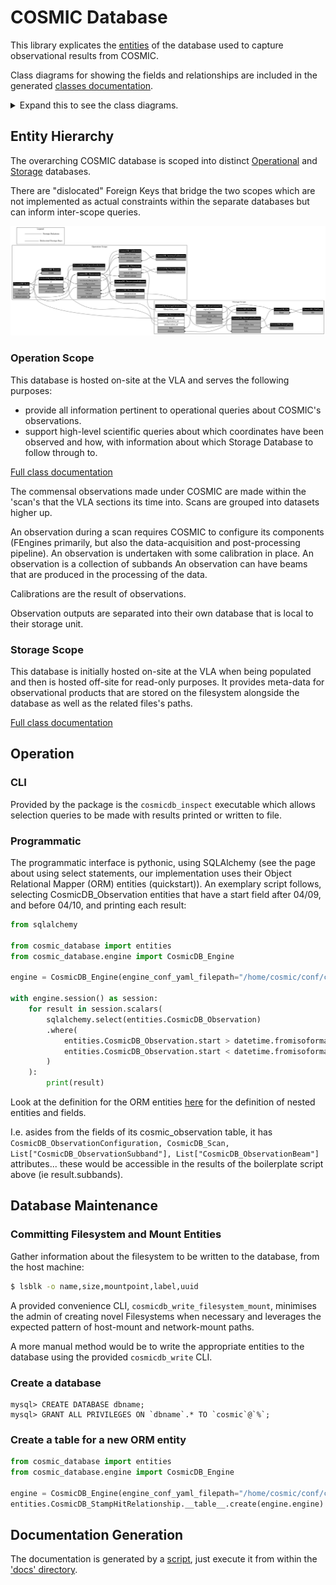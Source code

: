 # COSMIC Database

This library explicates the [entities](./docs/tables.md) of the database used to capture observational results from COSMIC.

Class diagrams for showing the fields and relationships are included in the generated [classes documentation](./docs/classes.md).

<details>
<summary>Expand this to see the class diagrams.</summary>

![Operation Class Diagram](./docs/classes_Operation.png)

![Storage Class Diagram](./docs/classes_Storage.png)
</details>

## Entity Hierarchy

The overarching COSMIC database is scoped into distinct [Operational](#operation-scope) and [Storage](#storage-scope) databases.

There are "dislocated" Foreign Keys that bridge the two scopes which are not implemented as actual constraints within the separate databases but can inform inter-scope queries.

![Scoped Class Relations](./docs/entity_relationships.png)

### Operation Scope
This database is hosted on-site at the VLA and serves the following purposes:
- provide all information pertinent to operational queries about COSMIC's observations.
- support high-level scientific queries about which coordinates have been observed and how, with information about which Storage Database to follow through to.

[Full class documentation](./docs/classes.md#operation-database-scope)

The commensal observations made under COSMIC are made within the 'scan's that the VLA sections its time into. Scans are grouped into datasets higher up.

An observation during a scan requires COSMIC to configure its components (FEngines primarily, but also the data-acquisition and post-processing pipeline).
An observation is undertaken with some calibration in place.
An observation is a collection of subbands
An observation can have beams that are produced in the processing of the data.

Calibrations are the result of observations.

Observation outputs are separated into their own database that is local to their storage unit.

### Storage Scope
This database is initially hosted on-site at the VLA when being populated and then is hosted off-site for read-only purposes. It provides meta-data for observational products that are stored on the filesystem alongside the database as well as the related files's paths.

[Full class documentation](./docs/classes.md#storage-database-scope)

## Operation

### CLI

Provided by the package is the `cosmicdb_inspect` executable which allows selection queries to be made with results printed or written to file.

### Programmatic

The programmatic interface is pythonic, using SQLAlchemy (see the page about using select statements, our implementation uses their Object Relational Mapper (ORM) entities (quickstart)).
An exemplary script follows, selecting CosmicDB_Observation entities that have a start field after 04/09, and before 04/10, and printing each result:

```python
from sqlalchemy

from cosmic_database import entities
from cosmic_database.engine import CosmicDB_Engine

engine = CosmicDB_Engine(engine_conf_yaml_filepath="/home/cosmic/conf/cosmicdb_conf.yaml")

with engine.session() as session:
    for result in session.scalars(
        sqlalchemy.select(entities.CosmicDB_Observation)
        .where(
            entities.CosmicDB_Observation.start > datetime.fromisoformat("2023-04-09 00:00:00"),
            entities.CosmicDB_Observation.start < datetime.fromisoformat("2023-04-10 00:00:00"),
        )
    ):
        print(result)
```

Look at the definition for the ORM entities [here](./src/cosmic_database/entities.py) for the definition of nested entities and fields.

I.e. asides from the fields of its cosmic_observation table, it has `CosmicDB_ObservationConfiguration, CosmicDB_Scan, List["CosmicDB_ObservationSubband"], List["CosmicDB_ObservationBeam"]` attributes... these would be accessible in the results of the boilerplate script above (ie result.subbands).

## Database Maintenance

### Committing Filesystem and Mount Entities

Gather information about the filesystem to be written to the database, from the host machine:
```bash
$ lsblk -o name,size,mountpoint,label,uuid
```

A provided convenience CLI, `cosmicdb_write_filesystem_mount`, minimises the admin of creating novel Filesystems when necessary and leverages the expected pattern of host-mount and network-mount paths.

A more manual method would be to write the appropriate entities to the database using the provided `cosmicdb_write` CLI.

### Create a database
```
mysql> CREATE DATABASE dbname;
mysql> GRANT ALL PRIVILEGES ON `dbname`.* TO `cosmic`@`%`;
```

### Create a table for a new ORM entity

```python
from cosmic_database import entities
from cosmic_database.engine import CosmicDB_Engine

engine = CosmicDB_Engine(engine_conf_yaml_filepath="/home/cosmic/conf/cosmicdb_conf.yaml")
entities.CosmicDB_StampHitRelationship.__table__.create(engine.engine)
```

## Documentation Generation

The documentation is generated by a [script](./docs/run.py), just execute it from within the ['docs' directory](./docs/).